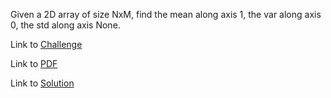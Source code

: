 Given a 2D array of size NxM, find the mean along axis 1, the var along axis 0, the std along axis None.

Link to [Challenge](https://www.hackerrank.com/challenges/np-mean-var-and-std/problem)

Link to [PDF](mean-var-std.pdf)

Link to [Solution](./mvs.py)

